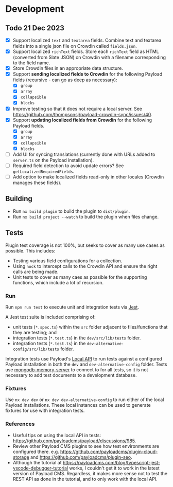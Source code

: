 # Development

## Todo 21 Dec 2023

- [x] Support localized `text` and `textarea` fields. Combine text and textarea fields into a single json file on Crowdin called `fields.json`.
- [x] Support localized `richText` fields. Store each `richText` field as HTML (converted from Slate JSON) on Crowdin with a filename corresponding to the field name.
- [x] Store Crowdin files in an appropriate data structure.
- [x] Support **sending localized fields to Crowdin** for the following Payload fields (recursive - can go as deep as necessary):
  - [x] `group`
  - [x] `array`
  - [x] `collapsible`
  - [x] `blocks`
- [x] Improve testing so that it does not require a local server. See https://github.com/thompsonsj/payload-crowdin-sync/issues/40.
- [x] Support **updating localized fields from Crowdin** for the following Payload fields.
  - [x] `group`
  - [x] `array`
  - [x] `collapsible`
  - [x] `blocks`
- [ ] Add UI for syncing translations (currently done with URLs added to `server.ts` on the Payload installation).
- [ ] Required field detection to avoid update errors? See `getLocalizedRequiredFields`.
- [ ] Add option to make localized fields read-only in other locales (Crowdin manages these fields).

## Building

- Run `nx build plugin` to build the plugin to `dist/plugin`.
- Run `nx build project --watch` to build the plugin when files change.

## Tests

Plugin test coverage is not 100%, but seeks to cover as many use cases as possible. This includes:

- Testing various field configurations for a collection.
- Using `nock` to intercept calls to the Crowdin API and ensure the right calls are being made.
- Unit tests to cover as many caes as possible for the supporting functions, which include a lot of recursion.

### Run

Run `npm run test` to execute unit and integration tests via [Jest](https://jestjs.io).

A Jest test suite is included comprising of:

- unit tests (`*.spec.ts`) within the `src` folder adjacent to files/functions that they are testing; and
- integration tests (`*.test.ts`) in the `dev/src/lib/tests` folder.
- integration tests (`*.test.ts`) in the `dev-alternative-config/src/lib/tests` folder.

Integration tests use Payload's [Local API](https://payloadcms.com/docs/local-api/overview) to run tests against a configured Payload installation in both the `dev` and `dev-alternative-config` folder. Tests use [mongodb-memory-server](https://github.com/nodkz/mongodb-memory-server) to connect to for all tests, so it is not necessary to add test documents to a development database.

### Fixtures

Use `nx dev dev` or `nx dev dev-alternative-config` to run either of the local Payload installations. These local instances can be used to generate fixtures for use with integration tests.

### References

- Useful tips on using the local API in tests: https://github.com/payloadcms/payload/discussions/985.
- Review other Payload CMS plugins to see how test environments are configured there. e.g. https://github.com/payloadcms/plugin-cloud-storage and https://github.com/payloadcms/plugin-seo.
- Although the tutorial at https://payloadcms.com/blog/typescript-jest-vscode-debugger-tutorial works, I couldn't get it to work in the latest version of Payload CMS. Regardless, it makes more sense not to test the REST API as done in the tutorial, and to only work with the local API.
